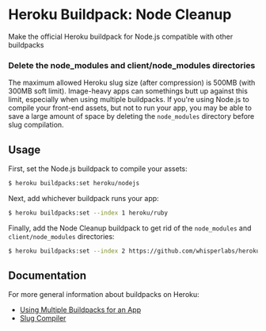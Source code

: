 # Heroku Buildpack: Node Cleanup

Make the official Heroku buildpack for Node.js compatible with other buildpacks

### Delete the node_modules and client/node_modules directories

The maximum allowed Heroku slug size (after compression) is 500MB (with 300MB soft limit). Image-heavy apps can somethings butt up against this limit, especially when using multiple buildpacks. If you're using Node.js to compile your front-end assets, but not to run your app, you may be able to save a large amount of space by deleting the `node_modules` directory before slug compilation.

## Usage

First, set the Node.js buildpack to compile your assets:

```bash
$ heroku buildpacks:set heroku/nodejs
```

Next, add whichever buildpack runs your app:

```bash
$ heroku buildpacks:set --index 1 heroku/ruby
```

Finally, add the Node Cleanup buildpack to get rid of the `node_modules` and `client/node_modules` directories:

```bash
$ heroku buildpacks:set --index 2 https://github.com/whisperlabs/heroku-buildpack-node-cleanup
```

## Documentation

For more general information about buildpacks on Heroku:

- [Using Multiple Buildpacks for an App](https://devcenter.heroku.com/articles/using-multiple-buildpacks-for-an-app)
- [Slug Compiler](https://devcenter.heroku.com/articles/slug-compiler)
